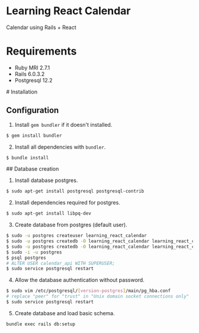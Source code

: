 # Learning React Calendar

Calendar using Rails + React

# Requirements

- Ruby MRI 2.7.1
- Rails 6.0.3.2
- Postgresql 12.2

# Installation

## Configuration

1. Install `gem bundler` if it doesn't installed.

```bash
$ gem install bundler
```

2. Install all dependencies with `bundler`.

```bash
$ bundle install
```

## Database creation

1. Install database postgres.

```bash
$ sudo apt-get install postgresql postgresql-contrib
```

2. Install dependencies required for postgres.

```bash
$ sudo apt-get install libpq-dev
```

3. Create database from postgres (default user).

```bash
$ sudo -u postgres createuser learning_react_calendar
$ sudo -u postgres createdb -O learning_react_calendar learning_react_calendar_development
$ sudo -u postgres createdb -O learning_react_calendar learning_react_calendar_test
$ sudo -i -u postgres
$ psql postgres
# ALTER USER calendar_api WITH SUPERUSER;
$ sudo service postgresql restart
```

4. Allow the database authentication without password.

```bash
$ sudo vim /etc/postgresql/[version-postgres]/main/pg_hba.conf
# replace "peer" for "trust" in "Unix domain socket connections only"
$ sudo service postgresql restart
```

5. Create database and load basic schema.

```bash
bundle exec rails db:setup
```
